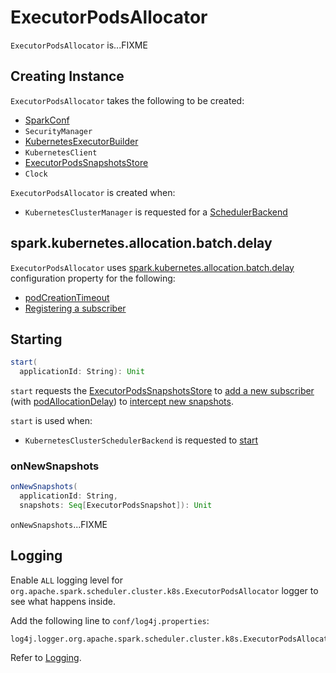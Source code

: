 # ExecutorPodsAllocator

`ExecutorPodsAllocator` is...FIXME

## Creating Instance

`ExecutorPodsAllocator` takes the following to be created:

* <span id="conf"> [SparkConf](../SparkConf.md)
* <span id="secMgr"> `SecurityManager`
* <span id="executorBuilder"> [KubernetesExecutorBuilder](KubernetesExecutorBuilder.md)
* <span id="kubernetesClient"> `KubernetesClient`
* <span id="snapshotsStore"> [ExecutorPodsSnapshotsStore](ExecutorPodsSnapshotsStore.md)
* <span id="clock"> `Clock`

`ExecutorPodsAllocator` is created when:

* `KubernetesClusterManager` is requested for a [SchedulerBackend](KubernetesClusterManager.md#createSchedulerBackend)

## <span id="podAllocationDelay"> spark.kubernetes.allocation.batch.delay

`ExecutorPodsAllocator` uses [spark.kubernetes.allocation.batch.delay](configuration-properties.md#spark.kubernetes.allocation.batch.delay) configuration property for the following:

* [podCreationTimeout](#podCreationTimeout)
* [Registering a subscriber](#start)

## <span id="start"> Starting

```scala
start(
  applicationId: String): Unit
```

`start` requests the [ExecutorPodsSnapshotsStore](#snapshotsStore) to [add a new subscriber](ExecutorPodsSnapshotsStore.md#addSubscriber) (with [podAllocationDelay](#podAllocationDelay)) to [intercept new snapshots](#onNewSnapshots).

`start` is used when:

* `KubernetesClusterSchedulerBackend` is requested to [start](KubernetesClusterSchedulerBackend.md#start)

### <span id="onNewSnapshots"> onNewSnapshots

```scala
onNewSnapshots(
  applicationId: String,
  snapshots: Seq[ExecutorPodsSnapshot]): Unit
```

`onNewSnapshots`...FIXME

## Logging

Enable `ALL` logging level for `org.apache.spark.scheduler.cluster.k8s.ExecutorPodsAllocator` logger to see what happens inside.

Add the following line to `conf/log4j.properties`:

```text
log4j.logger.org.apache.spark.scheduler.cluster.k8s.ExecutorPodsAllocator=ALL
```

Refer to [Logging](../spark-logging.md).
